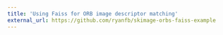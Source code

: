 ```yaml
---
title: 'Using Faiss for ORB image descriptor matching'
external_url: https://github.com/ryanfb/skimage-orbs-faiss-example
---
```

